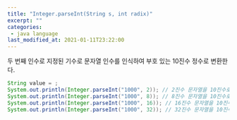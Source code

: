 ```yaml
---
title: "Integer.parseInt(String s, int radix)"
excerpt: ""
categories:
 - java language
last_modified_at: 2021-01-11T23:22:00
---
```


두 번째 인수로 지정된 기수로 문자열 인수를 인식하여 부호 있는 10진수 정수로 변환한다.

```java
String value = ;
System.out.println(Integer.parseInt("1000", 2)); // 2진수 문자열을 10진수로, 8
System.out.println(Integer.parseInt("1000", 8)); // 8진수 문자열을 10진수로, 512
System.out.println(Integer.parseInt("1000", 16)); // 16진수 문자열을 10진수로, 4096
System.out.println(Integer.parseInt("1000", 32)); // 32진수 문자열을 10진수로, 32768
```

